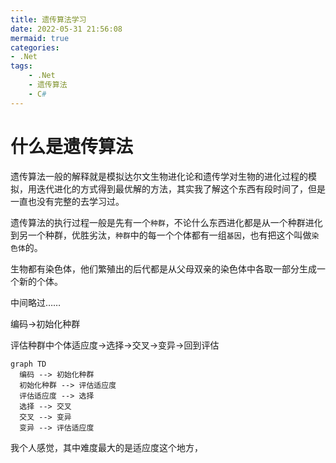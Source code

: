 ```yaml
---
title: 遗传算法学习
date: 2022-05-31 21:56:08
mermaid: true
categories:
- .Net
tags:
    - .Net
    - 遗传算法
    - C#
---
```


# 什么是遗传算法

遗传算法一般的解释就是模拟达尔文生物进化论和遗传学对生物的进化过程的模拟，用迭代进化的方式得到最优解的方法，其实我了解这个东西有段时间了，但是一直也没有完整的去学习过。

遗传算法的执行过程一般是先有一个`种群`，不论什么东西进化都是从一个种群进化到另一个种群，优胜劣汰，`种群`中的每一个个体都有一组`基因`，也有把这个叫做`染色体`的。

生物都有染色体，他们繁殖出的后代都是从父母双亲的染色体中各取一部分生成一个新的个体。

中间略过……

编码->初始化种群

评估种群中个体适应度->选择->交叉->变异->回到评估


```mermaid
graph TD
  编码 --> 初始化种群
  初始化种群 --> 评估适应度
  评估适应度 --> 选择
  选择 --> 交叉
  交叉 --> 变异
  变异 --> 评估适应度

```

我个人感觉，其中难度最大的是适应度这个地方，
